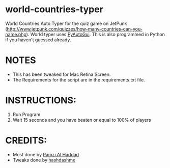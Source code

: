 # world-countries-typer

World Countries Auto Typer for the quiz game on JetPunk (http://www.jetpunk.com/quizzes/how-many-countries-can-you-name.php). World typer uses [PyAutoGui](https://github.com/asweigart/pyautogui). This is also programmed in Python if you haven't guessed already.

# NOTES

- This has been tweaked for Mac Retina Screen.
- The Requirements for the script are in the requirements.txt file.

# INSTRUCTIONS:
1. Run Program
2. Wait 15 seconds and you have beaten or equal to 100% of players

# CREDITS:
- Most done by [Ramzi Al Haddad](https://github.com/ramzialhaddadtm)
- Tweaks done by [hashdashme](https://github.com/hashdashme)
